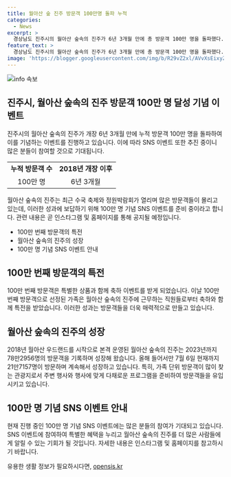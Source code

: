 ```yaml
---
title: 월아산 숲 진주 방문객 100만명 돌파 누적
categories:
  - News
excerpt: >
  경상남도 진주시의 월아산 숲속의 진주가 6년 3개월 만에 총 방문객 100만 명을 돌파했다. 이를 축하하기 위해 100만 번째 방문객에 대한 이벤트가 열렸고, 행운한 가족은 숲속의 집 1일 숙박권과 산림 레포츠 체험권을 받았다. 월아산 숲속의 진주는 최근 수국 축제와 정원박람회를 통해 방문객이 급증하며 대표 관광지로 손꼽히고 있다. 시 관계자는 누적 방문객 100만 명을 기념하는 SNS 이벤트를 추진 중이라고 밝혔다.
feature_text: >
  경상남도 진주시의 월아산 숲속의 진주가 6년 3개월 만에 총 방문객 100만 명을 돌파했다. 이를 축하하기 위해 100만 번째 방문객에 대한 이벤트가 열렸고, 행운한 가족은 숲속의 집 1일 숙박권과 산림 레포츠 체험권을 받았다. 월아산 숲속의 진주는 최근 수국 축제와 정원박람회를 통해 방문객이 급증하며 대표 관광지로 손꼽히고 있다. 시 관계자는 누적 방문객 100만 명을 기념하는 SNS 이벤트를 추진 중이라고 밝혔다.
image: 'https://blogger.googleusercontent.com/img/b/R29vZ2xl/AVvXsEixyZcFfHzMRdzZMjFBmAUKJYCLCGyLL1o632UiGVXcaFdKo_bkvkuCioo0uUKlGfBVcT3P84aROyZIXSBEx3Aw5nCQ3pTgDom1WDC4m8eifvWiAmWEEVb4x6G_l8C0QH225ldMjyaFvpxGEBGNO37VmDTDMHGhJPq73UglMfDca1-0aw/s1600/blogspot.png'
---
```


<p><img src="https://blogger.googleusercontent.com/img/b/R29vZ2xl/AVvXsEixyZcFfHzMRdzZMjFBmAUKJYCLCGyLL1o632UiGVXcaFdKo_bkvkuCioo0uUKlGfBVcT3P84aROyZIXSBEx3Aw5nCQ3pTgDom1WDC4m8eifvWiAmWEEVb4x6G_l8C0QH225ldMjyaFvpxGEBGNO37VmDTDMHGhJPq73UglMfDca1-0aw/s1600/blogspot.png" alt="info 속보" /></p>

<h2 data-ke-size="size26">진주시, 월아산 숲속의 진주 방문객 100만 명 달성 기념 이벤트</h2>

<p data-ke-size="size16">진주시의 월아산 숲속의 진주가 개장 6년 3개월 만에 누적 방문객 100만 명을 돌파하여 이를 기념하는 이벤트를 진행하고 있습니다. 이에 따라 SNS 이벤트 또한 추진 중이니 많은 분들이 참여할 것으로 기대됩니다.</p>

<table>
  <tr>
    <td style="text-align: center; height: 17px;"><b>누적 방문객 수</b></td>
    <td style="text-align: center; height: 17px;"><b>2018년 개장 이후</b></td>
  </tr>
  <tr>
    <td style="text-align: center;">100만 명</td>
    <td style="text-align: center;">6년 3개월</td>
  </tr>
</table>

<p data-ke-size="size16">월아산 숲속의 진주는 최근 수국 축제와 정원박람회가 열리며 많은 방문객들이 몰리고 있는데, 이러한 성과에 보답하기 위해 100만 명 기념 SNS 이벤트를 준비 중이라고 합니다. 관련 내용은 곧 인스타그램 및 홈페이지를 통해 공지될 예정입니다.</p>

<!-- 아래는 목차가 들어갑니다. -->

<ul>
  <li>100만 번째 방문객의 특전</li>
  <li>월아산 숲속의 진주의 성장</li>
  <li>100만 명 기념 SNS 이벤트 안내</li>
</ul>

<!-- 여기까지 목차입니다. -->

<h2 data-ke-size="size26">100만 번째 방문객의 특전</h2>

<p data-ke-size="size16">100만 번째 방문객은 특별한 상품과 함께 축하 이벤트를 받게 되었습니다. 이날 100만 번째 방문객으로 선정된 가족은 월아산 숲속의 진주에 근무하는 직원들로부터 축하와 함께 특전을 받았습니다. 이러한 성과는 방문객들을 더욱 매력적으로 만들고 있습니다.</p>

<h2 data-ke-size="size26">월아산 숲속의 진주의 성장</h2>

<p data-ke-size="size16">2018년 월아산 우드랜드를 시작으로 본격 운영된 월아산 숲속의 진주는 2023년까지 78만2956명의 방문객을 기록하며 성장해 왔습니다. 올해 들어서만 7월 6일 현재까지 21만7157명이 방문하며 계속해서 성장하고 있습니다. 특히, 가족 단위 방문객이 많이 찾는 관광지로서 주변 행사와 행사에 맞게 다채로운 프로그램을 준비하여 방문객들을 유입시키고 있습니다.</p>

<h2 data-ke-size="size26">100만 명 기념 SNS 이벤트 안내</h2>

<p data-ke-size="size16">현재 진행 중인 100만 명 기념 SNS 이벤트에는 많은 분들의 참여가 기대되고 있습니다. SNS 이벤트에 참여하여 특별한 혜택을 누리고 월아산 숲속의 진주를 더 많은 사람들에게 알릴 수 있는 기회가 될 것입니다. 자세한 내용은 인스타그램 및 홈페이지를 참고하시기 바랍니다.</p>
유용한 생활 정보가 필요하시다면, <a href="https://opensis.kr" rel="dofollow">opensis.kr</a>


